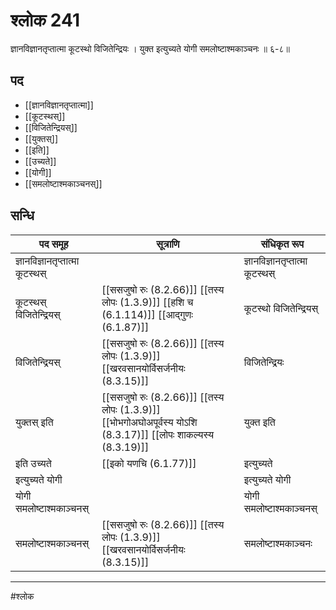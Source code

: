 # श्लोक 241

ज्ञानविज्ञानतृप्तात्मा कूटस्थो विजितेन्द्रियः ।
युक्त इत्युच्यते योगी समलोष्टाश्मकाञ्चनः ॥ ६-८॥


## पद 

- [[ज्ञानविज्ञानतृप्तात्मा]]
- [[कूटस्थस्]]
- [[विजितेन्द्रियस्]]
- [[युक्तस्]]
- [[इति]]
- [[उच्यते]]
- [[योगी]]
- [[समलोष्टाश्मकाञ्चनस्]]

## सन्धि

| पद समूह | सूत्राणि | संधिकृत रूप |
| ----- | ----- | ----- |
| ज्ञानविज्ञानतृप्तात्मा कूटस्थस् |  | ज्ञानविज्ञानतृप्तात्मा कूटस्थस् |
| कूटस्थस् विजितेन्द्रियस् |  [[ससजुषो रुः (8.2.66)]] [[तस्य लोपः (1.3.9)]] [[हशि च (6.1.114)]] [[आद्गुणः (6.1.87)]] | कूटस्थो विजितेन्द्रियस् |
| विजितेन्द्रियस् |  [[ससजुषो रुः (8.2.66)]] [[तस्य लोपः (1.3.9)]] [[खरवसानयोर्विसर्जनीयः (8.3.15)]] | विजितेन्द्रियः |
| युक्तस् इति |  [[ससजुषो रुः (8.2.66)]] [[तस्य लोपः (1.3.9)]] [[भोभगोअघोअपूर्वस्य योऽशि (8.3.17)]] [[लोपः शाकल्यस्य (8.3.19)]] | युक्त इति |
| इति उच्यते |  [[इको यणचि (6.1.77)]] | इत्युच्यते |
| इत्युच्यते योगी |  | इत्युच्यते योगी |
| योगी समलोष्टाश्मकाञ्चनस् |  | योगी समलोष्टाश्मकाञ्चनस् |
| समलोष्टाश्मकाञ्चनस् |  [[ससजुषो रुः (8.2.66)]] [[तस्य लोपः (1.3.9)]] [[खरवसानयोर्विसर्जनीयः (8.3.15)]] | समलोष्टाश्मकाञ्चनः |


---

#श्लोक